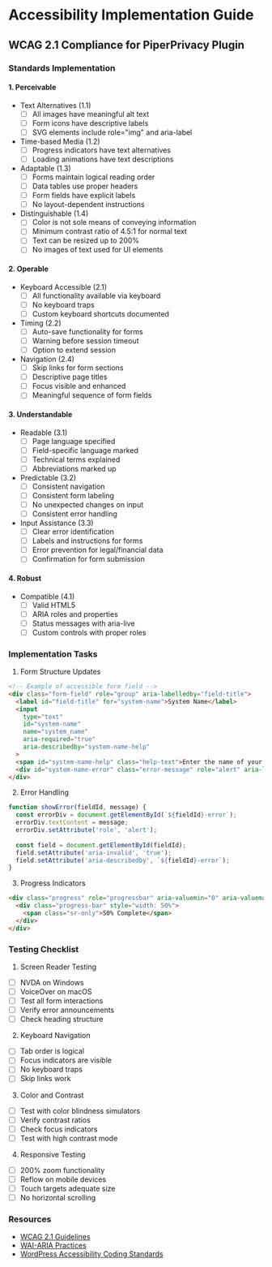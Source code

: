 # Accessibility Implementation Guide
## WCAG 2.1 Compliance for PiperPrivacy Plugin

### Standards Implementation

#### 1. Perceivable
- Text Alternatives (1.1)
  - [ ] All images have meaningful alt text
  - [ ] Form icons have descriptive labels
  - [ ] SVG elements include role="img" and aria-label

- Time-based Media (1.2)
  - [ ] Progress indicators have text alternatives
  - [ ] Loading animations have text descriptions

- Adaptable (1.3)
  - [ ] Forms maintain logical reading order
  - [ ] Data tables use proper headers
  - [ ] Form fields have explicit labels
  - [ ] No layout-dependent instructions

- Distinguishable (1.4)
  - [ ] Color is not sole means of conveying information
  - [ ] Minimum contrast ratio of 4.5:1 for normal text
  - [ ] Text can be resized up to 200%
  - [ ] No images of text used for UI elements

#### 2. Operable
- Keyboard Accessible (2.1)
  - [ ] All functionality available via keyboard
  - [ ] No keyboard traps
  - [ ] Custom keyboard shortcuts documented

- Timing (2.2)
  - [ ] Auto-save functionality for forms
  - [ ] Warning before session timeout
  - [ ] Option to extend session

- Navigation (2.4)
  - [ ] Skip links for form sections
  - [ ] Descriptive page titles
  - [ ] Focus visible and enhanced
  - [ ] Meaningful sequence of form fields

#### 3. Understandable
- Readable (3.1)
  - [ ] Page language specified
  - [ ] Field-specific language marked
  - [ ] Technical terms explained
  - [ ] Abbreviations marked up

- Predictable (3.2)
  - [ ] Consistent navigation
  - [ ] Consistent form labeling
  - [ ] No unexpected changes on input
  - [ ] Consistent error handling

- Input Assistance (3.3)
  - [ ] Clear error identification
  - [ ] Labels and instructions for forms
  - [ ] Error prevention for legal/financial data
  - [ ] Confirmation for form submission

#### 4. Robust
- Compatible (4.1)
  - [ ] Valid HTML5
  - [ ] ARIA roles and properties
  - [ ] Status messages with aria-live
  - [ ] Custom controls with proper roles

### Implementation Tasks

1. Form Structure Updates
```html
<!-- Example of accessible form field -->
<div class="form-field" role="group" aria-labelledby="field-title">
  <label id="field-title" for="system-name">System Name</label>
  <input 
    type="text" 
    id="system-name" 
    name="system_name" 
    aria-required="true"
    aria-describedby="system-name-help"
  >
  <span id="system-name-help" class="help-text">Enter the name of your system</span>
  <div id="system-name-error" class="error-message" role="alert" aria-live="polite"></div>
</div>
```

2. Error Handling
```javascript
function showError(fieldId, message) {
  const errorDiv = document.getElementById(`${fieldId}-error`);
  errorDiv.textContent = message;
  errorDiv.setAttribute('role', 'alert');
  
  const field = document.getElementById(fieldId);
  field.setAttribute('aria-invalid', 'true');
  field.setAttribute('aria-describedby', `${fieldId}-error`);
}
```

3. Progress Indicators
```html
<div class="progress" role="progressbar" aria-valuemin="0" aria-valuemax="100" aria-valuenow="50">
  <div class="progress-bar" style="width: 50%">
    <span class="sr-only">50% Complete</span>
  </div>
</div>
```

### Testing Checklist

1. Screen Reader Testing
- [ ] NVDA on Windows
- [ ] VoiceOver on macOS
- [ ] Test all form interactions
- [ ] Verify error announcements
- [ ] Check heading structure

2. Keyboard Navigation
- [ ] Tab order is logical
- [ ] Focus indicators are visible
- [ ] No keyboard traps
- [ ] Skip links work

3. Color and Contrast
- [ ] Test with color blindness simulators
- [ ] Verify contrast ratios
- [ ] Check focus indicators
- [ ] Test with high contrast mode

4. Responsive Testing
- [ ] 200% zoom functionality
- [ ] Reflow on mobile devices
- [ ] Touch targets adequate size
- [ ] No horizontal scrolling

### Resources
- [WCAG 2.1 Guidelines](https://www.w3.org/WAI/WCAG21/quickref/)
- [WAI-ARIA Practices](https://www.w3.org/WAI/ARIA/apg/)
- [WordPress Accessibility Coding Standards](https://developer.wordpress.org/coding-standards/wordpress-coding-standards/accessibility/)
